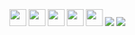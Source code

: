 


<img img height=30 src="https://cdn.jsdelivr.net/gh/devicons/devicon/icons/html5/html5-original.svg" />
<img img height=30 src="https://cdn.jsdelivr.net/gh/devicons/devicon/icons/css3/css3-original.svg" />
<img img height=30 src="https://cdn.jsdelivr.net/gh/devicons/devicon/icons/typescript/typescript-original.svg" />
<img img height=30 src="https://cdn.jsdelivr.net/gh/devicons/devicon/icons/ruby/ruby-original.svg" />
<img img height=30 src="https://cdn.jsdelivr.net/gh/devicons/devicon/icons/vscode/vscode-original.svg" />

<img src="https://github-readme-stats.vercel.app/api/top-langs?username=OblivionNoirV2&layout=compact&theme=synthwave"/>
<img src="https://github-readme-stats.vercel.app/api?username=OblivionNoirV2&show_icons=true&theme=synthwave"/>
